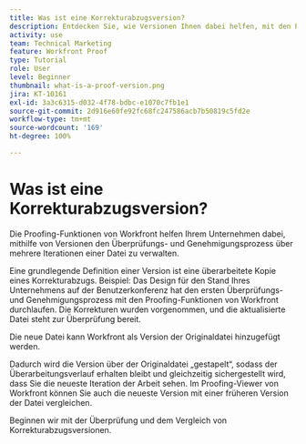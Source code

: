 ```yaml
---
title: Was ist eine Korrekturabzugsversion?
description: Entdecken Sie, wie Versionen Ihnen dabei helfen, mit den Proofing-Funktionen von Workfront den Überprüfungs- und Genehmigungsprozess über mehrere Iterationen einer Datei hinweg zu verwalten.
activity: use
team: Technical Marketing
feature: Workfront Proof
type: Tutorial
role: User
level: Beginner
thumbnail: what-is-a-proof-version.png
jira: KT-10161
exl-id: 3a3c6315-d032-4f78-bdbc-e1070c7fb1e1
source-git-commit: 2d916e60fe92fc68fc247586acb7b50819c5fd2e
workflow-type: tm+mt
source-wordcount: '169'
ht-degree: 100%

---
```


# Was ist eine Korrekturabzugsversion?

Die Proofing-Funktionen von Workfront helfen Ihrem Unternehmen dabei, mithilfe von Versionen den Überprüfungs- und Genehmigungsprozess über mehrere Iterationen einer Datei zu verwalten.

Eine grundlegende Definition einer Version ist eine überarbeitete Kopie eines Korrekturabzugs. Beispiel: Das Design für den Stand Ihres Unternehmens auf der Benutzerkonferenz hat den ersten Überprüfungs- und Genehmigungsprozess mit den Proofing-Funktionen von Workfront durchlaufen. Die Korrekturen wurden vorgenommen, und die aktualisierte Datei steht zur Überprüfung bereit.

Die neue Datei kann Workfront als Version der Originaldatei hinzugefügt werden.

Dadurch wird die Version über der Originaldatei „gestapelt“, sodass der Überarbeitungsverlauf erhalten bleibt und gleichzeitig sichergestellt wird, dass Sie die neueste Iteration der Arbeit sehen. Im Proofing-Viewer von Workfront können Sie auch die neueste Version mit einer früheren Version der Datei vergleichen.

Beginnen wir mit der Überprüfung und dem Vergleich von Korrekturabzugsversionen.
